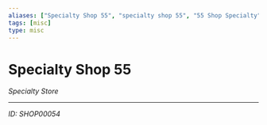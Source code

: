 ```yaml
---
aliases: ["Specialty Shop 55", "specialty shop 55", "55 Shop Specialty"]
tags: [misc]
type: misc
---
```


# Specialty Shop 55

*Specialty Store*

---
*ID: SHOP00054*
